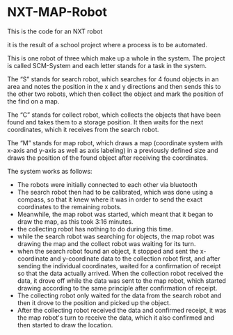 # NXT-MAP-Robot

This is the code for an NXT robot

it is the result of a school project where a process is to be automated.

This is one robot of three which make up a whole in the system. 
The project is called SCM-System and each letter stands for a task in the system.

The “S” stands for search robot, which searches for 4 found objects in an area and notes the position in the x and y directions and then sends this to the other two robots, which then collect the object and mark the position of the find on a map.

The “C” stands for collect robot, which collects the objects that have been found and takes them to a storage position. It then waits for the next coordinates, which it receives from the search robot.

The “M” stands for map robot, which draws a map (coordinate system with x-axis and y-axis as well as axis labeling) in a previously defined size and draws the position of the found object after receiving the coordinates.

The system works as follows:


- The robots were initially connected to each other via bluetooth
- The search robot then had to be calibrated, which was done using a compass, so that it knew where it was in order to send the exact coordinates to the remaining robots.
- Meanwhile, the map robot was started, which meant that it began to draw the map, as this took 3:16 minutes.
- the collecting robot has nothing to do during this time.
- while the search robot was searching for objects, the map robot was drawing the map and the collect robot was waiting for its turn.
- when the search robot found an object, it stopped and sent the x-coordinate and y-coordinate data to the collection robot first, and after sending the individual coordinates, waited for a confirmation of receipt so that the data actually arrived. When the collection robot received the data, it drove off while the data was sent to the map robot, which started drawing according to the same principle after confirmation of receipt.
- The collecting robot only waited for the data from the search robot and then it drove to the position and picked up the object.
- After the collecting robot received the data and confirmed receipt, it was the map robot's turn to receive the data, which it also confirmed and then started to draw the location.
 
